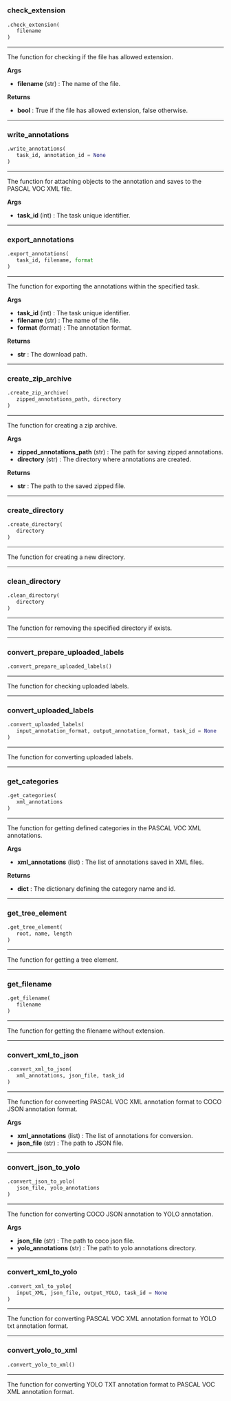 #


### check_extension
```python
.check_extension(
   filename
)
```

---
The function for checking if the file has allowed extension.


**Args**

* **filename** (str) : The name of the file.


**Returns**

* **bool**  : True if the file has allowed extension, false otherwise.


----


### write_annotations
```python
.write_annotations(
   task_id, annotation_id = None
)
```

---
The function for attaching objects to the annotation and saves to the PASCAL VOC XML file.


**Args**

* **task_id** (int) : The task unique identifier.


----


### export_annotations
```python
.export_annotations(
   task_id, filename, format
)
```

---
The function for exporting the annotations within the specified task.


**Args**

* **task_id** (int) : The task unique identifier.
* **filename** (str) : The name of the file.
* **format** (format) : The annotation format.


**Returns**

* **str**  : The download path.


----


### create_zip_archive
```python
.create_zip_archive(
   zipped_annotations_path, directory
)
```

---
The function for creating a zip archive.


**Args**

* **zipped_annotations_path** (str) : The path for saving zipped annotations.
* **directory** (str) : The directory where annotations are created.


**Returns**

* **str**  : The path to the saved zipped file.


----


### create_directory
```python
.create_directory(
   directory
)
```

---
The function for creating a new directory.

----


### clean_directory
```python
.clean_directory(
   directory
)
```

---
The function for removing the specified directory if exists.

----


### convert_prepare_uploaded_labels
```python
.convert_prepare_uploaded_labels()
```

---
The function for checking uploaded labels.

----


### convert_uploaded_labels
```python
.convert_uploaded_labels(
   input_annotation_format, output_annotation_format, task_id = None
)
```

---
The function for converting uploaded labels.

----


### get_categories
```python
.get_categories(
   xml_annotations
)
```

---
The function for getting defined categories in the PASCAL VOC XML annotations.


**Args**

* **xml_annotations** (list) : The list of annotations saved in XML files.


**Returns**

* **dict**  : The dictionary defining the category name and id.


----


### get_tree_element
```python
.get_tree_element(
   root, name, length
)
```

---
The function for getting a tree element.

----


### get_filename
```python
.get_filename(
   filename
)
```

---
The function for getting the filename without extension.

----


### convert_xml_to_json
```python
.convert_xml_to_json(
   xml_annotations, json_file, task_id
)
```

---
The function for conveerting PASCAL VOC XML annotation format to COCO JSON annotation format.


**Args**

* **xml_annotations** (list) : The list of annotations for conversion.
* **json_file** (str) : The path to JSON file.


----


### convert_json_to_yolo
```python
.convert_json_to_yolo(
   json_file, yolo_annotations
)
```

---
The function for converting COCO JSON annotation to YOLO annotation.

**Args**

* **json_file** (str) : The path to coco json file.
* **yolo_annotations** (str) : The path to yolo annotations directory.


----


### convert_xml_to_yolo
```python
.convert_xml_to_yolo(
   input_XML, json_file, output_YOLO, task_id = None
)
```

---
The function for converting PASCAL VOC XML annotation format to YOLO txt annotation format.

----


### convert_yolo_to_xml
```python
.convert_yolo_to_xml()
```

---
The function for converting YOLO TXT annotation format to PASCAL VOC XML annotation format.
